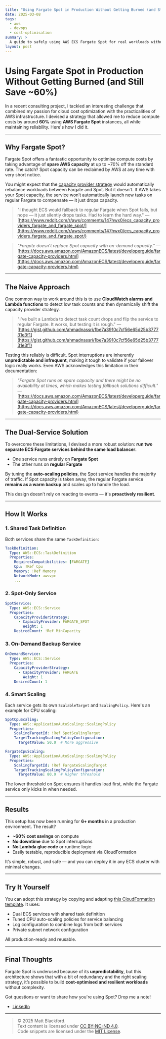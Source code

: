 ```yaml
---
title: "Using Fargate Spot in Production Without Getting Burned (and Still Save ~60%)"
date: 2025-03-08
tags:
  - aws
  - devops
  - cost-optimisation
summary: >
  A guide to safely using AWS ECS Fargate Spot for real workloads without compromising reliability.
layout: post
---
```


# Using Fargate Spot in Production Without Getting Burned (and Still Save ~60%)

In a recent consulting project, I tackled an interesting challenge that combined my passion for cloud cost optimization with the practicalities of AWS infrastructure. I devised a strategy that allowed me to reduce compute costs by around **60%** using **AWS Fargate Spot** instances, all while maintaining reliability. Here's how I did it.

---

## Why Fargate Spot?

Fargate Spot offers a fantastic opportunity to optimise compute costs by taking advantage of **spare AWS capacity** at up to \~70% off the standard rate. The catch? Spot capacity can be reclaimed by AWS at any time with very short notice.

You might expect that the [capacity provider strategy](https://docs.aws.amazon.com/AmazonECS/latest/userguide/cluster-capacity-providers.html) would automatically rebalance workloads between Fargate and Spot. But it doesn't. If AWS takes your Spot capacity, the service won’t automatically launch new tasks on regular Fargate to compensate — it just drops capacity.

> "I thought ECS would fallback to regular Fargate when Spot fails, but nope — it just silently drops tasks. Had to learn the hard way."
> — [https://www.reddit.com/r/aws/comments/147hwx0/ecs_capacity_providers_fargate_and_fargate_spot/](https://www.reddit.com/r/aws/comments/147hwx0/ecs_capacity_providers_fargate_and_fargate_spot/)

> *"Fargate doesn’t replace Spot capacity with on-demand capacity."*
> — [https://docs.aws.amazon.com/AmazonECS/latest/developerguide/fargate-capacity-providers.html](https://docs.aws.amazon.com/AmazonECS/latest/developerguide/fargate-capacity-providers.html)

---

## The Naive Approach

One common way to work around this is to use **CloudWatch alarms and Lambda functions** to detect low task counts and then dynamically shift the capacity provider strategy.

> "I've built a Lambda to detect task count drops and flip the service to regular Fargate. It works, but testing it is rough."
> — [https://gist.github.com/ahmadnassri/1be7a3910c7cf56e65d25b377731e3f1](https://gist.github.com/ahmadnassri/1be7a3910c7cf56e65d25b377731e3f1)

Testing this reliably is difficult. Spot interruptions are inherently **unpredictable and infrequent**, making it tough to validate if your failover logic really works. Even AWS acknowledges this limitation in their documentation:

> *"Fargate Spot runs on spare capacity and there might be no availability at times, which makes testing fallback solutions difficult."*
> — [https://docs.aws.amazon.com/AmazonECS/latest/developerguide/fargate-capacity-providers.html](https://docs.aws.amazon.com/AmazonECS/latest/developerguide/fargate-capacity-providers.html)

---

## The Dual-Service Solution

To overcome these limitations, I devised a more robust solution: **run two separate ECS Fargate services behind the same load balancer**.

* One service runs entirely on **Fargate Spot**
* The other runs on **regular Fargate**

By tuning the **auto-scaling policies**, the Spot service handles the majority of traffic. If Spot capacity is taken away, the regular Fargate service **remains as a warm backup** and scales up to handle the load.

This design doesn’t rely on reacting to events — it's **proactively resilient**.

---

## How It Works

### 1. Shared Task Definition

Both services share the same `TaskDefinition`:

```yaml
TaskDefinition:
  Type: AWS::ECS::TaskDefinition
  Properties:
    RequiresCompatibilities: [FARGATE]
    Cpu: !Ref Cpu
    Memory: !Ref Memory
    NetworkMode: awsvpc
    ...
```

### 2. Spot-Only Service

```yaml
SpotService:
  Type: AWS::ECS::Service
  Properties:
    CapacityProviderStrategy:
      - CapacityProvider: FARGATE_SPOT
        Weight: 1
    DesiredCount: !Ref MinCapacity
```

### 3. On-Demand Backup Service

```yaml
OnDemandService:
  Type: AWS::ECS::Service
  Properties:
    CapacityProviderStrategy:
      - CapacityProvider: FARGATE
        Weight: 1
    DesiredCount: 1
```

### 4. Smart Scaling

Each service gets its own `ScalableTarget` and `ScalingPolicy`. Here's an example for CPU scaling:

```yaml
SpotCpuScaling:
  Type: AWS::ApplicationAutoScaling::ScalingPolicy
  Properties:
    ScalingTargetId: !Ref SpotScalingTarget
    TargetTrackingScalingPolicyConfiguration:
      TargetValue: 50.0  # More aggressive
```

```yaml
FargateCpuScaling:
  Type: AWS::ApplicationAutoScaling::ScalingPolicy
  Properties:
    ScalingTargetId: !Ref FargateScalingTarget
    TargetTrackingScalingPolicyConfiguration:
      TargetValue: 80.0  # Higher threshold
```

The lower threshold on Spot ensures it handles load first, while the Fargate service only kicks in when needed.

---

## Results

This setup has now been running for **6+ months** in a production environment. The result?

* **\~60% cost savings** on compute
* **No downtime** due to Spot interruptions
* **No Lambda glue code** or runtime logic
* Easily testable, reproducible deployment via CloudFormation

It’s simple, robust, and safe — and you can deploy it in any ECS cluster with minimal changes.

---

## Try It Yourself

You can adopt this strategy by copying and adapting [this CloudFormation template](https://github.com/mblackford/blog/blob/main/code/2025-03-08-fargate-spot-in-production/production-ready-fargate-spot-template.yaml). It uses:

* Dual ECS services with shared task definition
* Tuned CPU auto-scaling policies for service balancing
* Log configuration to combine logs from both services 
* Private subnet network configuration

All production-ready and reusable.

---

## Final Thoughts

Fargate Spot is underused because of its **unpredictability**, but this architecture shows that with a bit of redundancy and the right scaling strategy, it’s possible to build **cost-optimised and resilient workloads** without complexity.

Got questions or want to share how you're using Spot? Drop me a note!

- [LinkedIn](https://www.linkedin.com/in/matthew-blackford/)

---

> © 2025 Matt Blackford.  
> Text content is licensed under [CC BY-NC-ND 4.0](https://creativecommons.org/licenses/by-nc-nd/4.0/).  
> Code snippets are licensed under the [MIT License](https://opensource.org/license/mit/).
